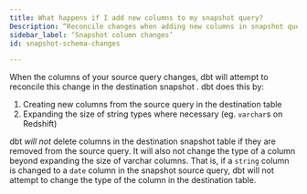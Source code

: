 ```yaml
---
title: What happens if I add new columns to my snapshot query?
Description: “Reconcile changes when adding new columns in snapshot query”
sidebar_label: ‘Snapshot column changes’
id: snapshot-schema-changes

---
```

When the columns of your source query changes, dbt will attempt to reconcile this change in the destination snapshot <Term id="table" />. dbt does this by:

1. Creating new columns from the source query in the destination table
2. Expanding the size of string types where necessary (eg. `varchar`s on Redshift)

dbt _will not_ delete columns in the destination snapshot table if they are removed from the source query. It will also not change the type of a column beyond expanding the size of varchar columns. That is, if a `string` column is changed to a `date` column in the snapshot source query, dbt will not attempt to change the type of the column in the destination table.
